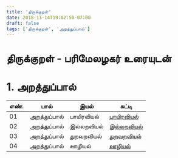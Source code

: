```yaml
---
title: 'திருக்குறள்'
date: 2018-11-14T19:02:50-07:00
draft: false
tags: ['திருக்குறள்', 'அறத்துப்பால்']
---
```


# திருக்குறள் - பரிமேலழகர் உரையுடன் 

# 1. அறத்துப்பால் 

| எண்.  | பால் | இயல் | சுட்டி  |
| ------ | ---- | ------- | ------ |
| 01     | அறத்துப்பால் | பாயிரவியல் | [பாயிரவியல்](./paayiraviyal/) |
| 02     | அறத்துப்பால்  | இல்லறவியல் | [இல்லறவியல்](./illaRaviyal/) |
| 03     | அறத்துப்பால்  |  துறவறவியல் | [துறவறவியல்](./arathuppaal/) |
| 04     | அறத்துப்பால்  | 	ஊழியல்     | [ஊழியல்](./oozhiyal/) |